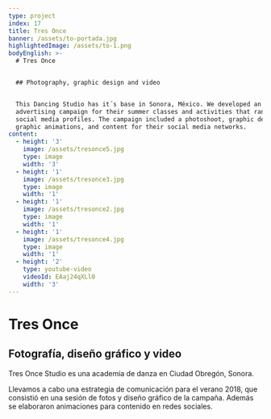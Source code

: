 ```yaml
---
type: project
index: 17
title: Tres Once
banner: /assets/to-portada.jpg
highlightedImage: /assets/to-1.png
bodyEnglish: >-
  # Tres Once


  ## Photography, graphic design and video


  This Dancing Studio has it´s base in Sonora, México. We developed an
  advertising campaign for their summer classes and activities that ran in their
  social media profiles. The campaign included a photoshoot, graphic design,
  graphic animations, and content for their social media networks.
content:
  - height: '3'
    image: /assets/tresonce5.jpg
    type: image
    width: '3'
  - height: '1'
    image: /assets/tresonce3.jpg
    type: image
    width: '1'
  - height: '1'
    image: /assets/tresonce2.jpg
    type: image
    width: '1'
  - height: '1'
    image: /assets/tresonce4.jpg
    type: image
    width: '1'
  - height: '2'
    type: youtube-video
    videoId: EAaj24qXLl0
    width: '3'
---
```

# Tres Once

## Fotografía, diseño gráfico y video

Tres Once Studio es una academia de danza en Ciudad Obregón, Sonora.

Llevamos a cabo una estrategia de comunicación para el verano 2018, que consistió en una sesión de fotos y diseño gráfico de la campaña. Además se elaboraron animaciones para contenido en redes sociales.
